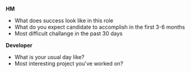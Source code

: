 **HM**
 - What does success look like in this role
 - What do you expect candidate to accomplish in the first 3-6 months
 - Most difficult challange in the past 30 days

**Developer**
- What is your usual day like?
- Most interesting project you've worked on?
